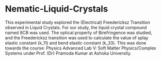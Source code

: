 # Nematic-Liquid-Crystals
This experimental study explored the (Electrical) Freedericksz Transition observed in Liquid Crystals. For our study, the liquid crystal compound named 8CB was used. The optical property of Birefringence was studied, and the Freedericksz transition was used to calculate the value of splay elastic constant (k_11) and bend elastic constant (k_33). This was done towards the course: Physics Advanced Lab V: Soft Matter Physics/Complex Systems under Prof. (Dr) Pramoda Kumar at Ashoka University.
